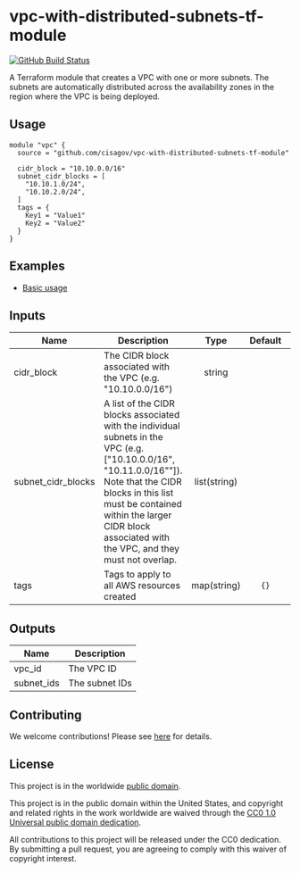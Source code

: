 # vpc-with-distributed-subnets-tf-module #

[![GitHub Build
Status](https://github.com/cisagov/vpc-with-distributed-subnets-tf-module/workflows/build/badge.svg)](https://github.com/cisagov/vpc-with-distributed-subnets-tf-module/actions)

A Terraform module that creates a VPC with one or more subnets.  The
subnets are automatically distributed across the availability zones in
the region where the VPC is being deployed.

## Usage ##

```hcl
module "vpc" {
  source = "github.com/cisagov/vpc-with-distributed-subnets-tf-module"

  cidr_block = "10.10.0.0/16"
  subnet_cidr_blocks = [
    "10.10.1.0/24",
    "10.10.2.0/24",
  ]
  tags = {
    Key1 = "Value1"
    Key2 = "Value2"
  }
}
```

## Examples ##

* [Basic usage](https://github.com/cisagov/vpc-with-distributed-subnets-tf-module/tree/develop/examples/basic_usage)

## Inputs ##

| Name | Description | Type | Default | Required |
|------|-------------|:----:|:-------:|:--------:|
| cidr_block | The CIDR block associated with the VPC (e.g. "10.10.0.0/16") | string | | yes |
| subnet_cidr_blocks | A list of the CIDR blocks associated with the individual subnets in the VPC (e.g. ["10.10.0.0/16", "10.11.0.0/16""]).  Note that the CIDR blocks in this list must be contained within the larger CIDR block associated with the VPC, and they must not overlap. | list(string) | | yes |
| tags | Tags to apply to all AWS resources created | map(string) | `{}` | no |

## Outputs ##

| Name | Description |
|------|-------------|
| vpc_id | The VPC ID |
| subnet_ids | The subnet IDs |

## Contributing ##

We welcome contributions!  Please see [here](CONTRIBUTING.md) for
details.

## License ##

This project is in the worldwide [public domain](LICENSE).

This project is in the public domain within the United States, and
copyright and related rights in the work worldwide are waived through
the [CC0 1.0 Universal public domain
dedication](https://creativecommons.org/publicdomain/zero/1.0/).

All contributions to this project will be released under the CC0
dedication. By submitting a pull request, you are agreeing to comply
with this waiver of copyright interest.
